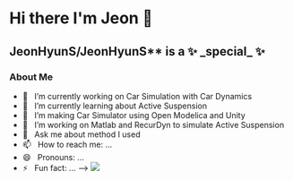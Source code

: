 <h1> Hi there I'm Jeon 👋 </h1>

<h2> JeonHyunS/JeonHyunS** is a ✨ _special_ ✨ </h2>
<h3> About Me </h3>

- 🔭 &nbsp; I’m currently working on Car Simulation with Car Dynamics
- 🌱 &nbsp; I’m currently learning about Active Suspension
- 👯 &nbsp; I’m making Car Simulator using Open Modelica and Unity
- 🤔 &nbsp; I’m working on Matlab and RecurDyn to simulate Active Suspension
- 💬 &nbsp; Ask me about method I used
- 📫 &nbsp; How to reach me: ...
- 😄 &nbsp; Pronouns: ...
- ⚡ &nbsp; Fun fact: ...
-->
<a href="버튼을 눌렀을 때 이동할 링크" target="_blank"><img src="https://img.shields.io/badge/뱃지레이블-배경색?style=뱃지모양&logo=000000&logoColor=로고색상"/></a>
